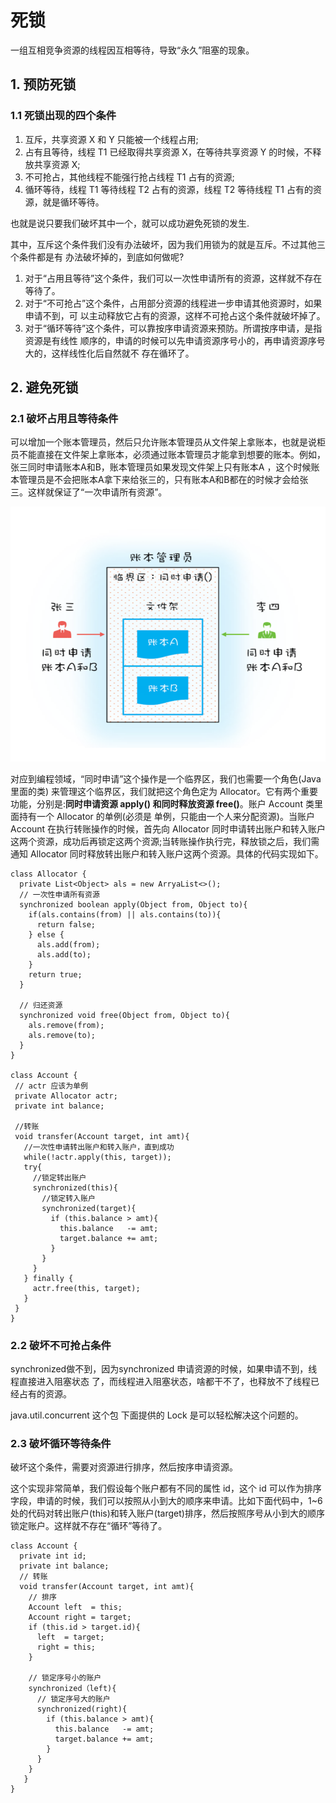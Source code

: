 # 死锁
一组互相竞争资源的线程因互相等待，导致“永久”阻塞的现象。

## 1. 预防死锁

### 1.1 死锁出现的四个条件
1. 互斥，共享资源 X 和 Y 只能被一个线程占用;
2. 占有且等待，线程 T1 已经取得共享资源 X，在等待共享资源 Y 的时候，不释放共享资源 X;
3. 不可抢占，其他线程不能强行抢占线程 T1 占有的资源;
4. 循环等待，线程 T1 等待线程 T2 占有的资源，线程 T2 等待线程 T1 占有的资源，就是循环等待。

也就是说只要我们破坏其中一个，就可以成功避免死锁的发生.

其中，互斥这个条件我们没有办法破坏，因为我们用锁为的就是互斥。不过其他三个条件都是有
办法破坏掉的，到底如何做呢?
1. 对于“占用且等待”这个条件，我们可以一次性申请所有的资源，这样就不存在等待了。
2. 对于“不可抢占”这个条件，占用部分资源的线程进一步申请其他资源时，如果申请不到，可
 以主动释放它占有的资源，这样不可抢占这个条件就破坏掉了。
3. 对于“循环等待”这个条件，可以靠按序申请资源来预防。所谓按序申请，是指资源是有线性
 顺序的，申请的时候可以先申请资源序号小的，再申请资源序号大的，这样线性化后自然就不
 存在循环了。

## 2. 避免死锁
### 2.1 破坏占用且等待条件
可以增加一个账本管理员，然后只允许账本管理员从文件架上拿账本，也就是说柜员不能直接在文件架上拿账本，必须通过账本管理员才能拿到想要的账本。例如，张三同时申请账本A和B，账本管理员如果发现文件架上只有账本A ，这个时候账本管理员是不会把账本A拿下来给张三的，只有账本A和B都在的时候才会给张三。这样就保证了“一次申请所有资源”。

 ![](assets/markdown-img-paste-20190421205811945.png)

 对应到编程领域，“同时申请”这个操作是一个临界区，我们也需要一个角色(Java 里面的类) 来管理这个临界区，我们就把这个角色定为 Allocator。它有两个重要功能，分别是:**同时申请资源 apply() 和同时释放资源 free()**。账户 Account 类里面持有一个 Allocator 的单例(必须是 单例，只能由一个人来分配资源)。当账户 Account 在执行转账操作的时候，首先向 Allocator 同时申请转出账户和转入账户这两个资源，成功后再锁定这两个资源;当转账操作执行完，释放锁之后，我们需通知 Allocator 同时释放转出账户和转入账户这两个资源。具体的代码实现如下。
 ```
 class Allocator {
   private List<Object> als = new ArryaList<>();
   // 一次性申请所有资源
   synchronized boolean apply(Object from, Object to){
     if(als.contains(from) || als.contains(to)){
       return false;
     } else {
       als.add(from);
       als.add(to);
     }
     return true;
   }

   // 归还资源
   synchronized void free(Object from, Object to){
     als.remove(from);
     als.remove(to);
   }
 }

class Account {
  // actr 应该为单例
  private Allocator actr;
  private int balance;

  //转账
  void transfer(Account target, int amt){
    //一次性申请转出账户和转入账户，直到成功
    while(!actr.apply(this, target));
    try{
      //锁定转出账户
      synchronized(this){
        //锁定转入账户
        synchronized(target){
          if (this.balance > amt){
            this.balance   -= amt;
            target.balance += amt;
          }
        }
      }
    } finally {
      actr.free(this, target);
    }
  }
}
 ```

### 2.2 破坏不可抢占条件
synchronized做不到，因为synchronized 申请资源的时候，如果申请不到，线程直接进入阻塞状态 了，而线程进入阻塞状态，啥都干不了，也释放不了线程已经占有的资源。

java.util.concurrent 这个包 下面提供的 Lock 是可以轻松解决这个问题的。

### 2.3 破坏循环等待条件
破坏这个条件，需要对资源进行排序，然后按序申请资源。

这个实现非常简单，我们假设每个账户都有不同的属性 id，这个 id 可以作为排序字段，申请的时候，我们可以按照从小到大的顺序来申请。比如下面代码中，1~6处的代码对转出账户(this)和转入账户(target)排序，然后按照序号从小到大的顺序锁定账户。这样就不存在“循环”等待了。

```
class Account {
  private int id;
  private int balance;
  // 转账
  void transfer(Account target, int amt){
    // 排序
    Account left  = this;
    Account right = target;
    if (this.id > target.id){
      left  = target;
      right = this;
    }

    // 锁定序号小的账户
    synchronized（left){
      // 锁定序号大的账户
      synchronized(right){
        if (this.balance > amt){
          this.balance   -= amt;
          target.balance += amt;
        }
      }
    }
   }
}
```

